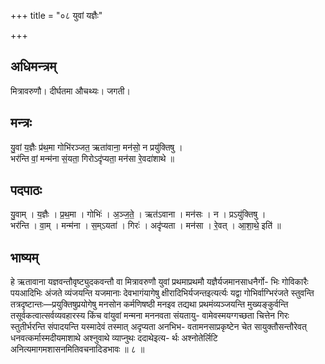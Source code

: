 +++
title = "०८ युवां यज्ञैः"

+++
## अधिमन्त्रम्
मित्रावरुणौ। दीर्घतमा औचथ्यः। जगती।

## मन्त्रः
यु॒वां य॒ज्ञैः प्र॑थ॒मा गोभि॑रञ्जत॒ ऋता॑वाना॒ मन॑सो॒ न प्रयु॑क्तिषु ।  
भर॑न्ति वां॒ मन्म॑ना सं॒यता॒ गिरोऽदृ॑प्यता॒ मन॑सा रे॒वदा॑शाथे ॥

## पदपाठः
यु॒वाम् । य॒ज्ञैः । प्र॒थ॒मा । गोभिः॑ । अ॒ञ्ज॒ते॒ । ऋत॑ऽवाना । मन॑सः । न । प्रऽयु॑क्तिषु ।  
भर॑न्ति । वा॒म् । मन्म॑ना । स॒म्ऽयता॑ । गिरः॑ । अदृ॑प्यता । मन॑सा । रे॒वत् । आ॒शा॒थे॒ इति॑ ॥

## भाष्यम्
हे ऋतावाना यज्ञवन्तौवृष्ट्युदकवन्तौ वा मित्रावरुणौ युवां प्रथमाप्रथमौ यज्ञैर्यजमानसाधनैर्गो- भिः गोविकारैः पयआदिभिः अंजते व्यंजयन्ति यजमानाः देवभागंयागेषु क्षीरादिभिर्यजन्तइत्यर्त्यः यद्वा गोभिर्वाग्भिरंजते स्तुवन्ति तत्रदृष्टान्तः—प्रयुक्तिषुप्रयोगेषु मनसोन कर्मणिषष्ठी मनइव तद्यथा प्रथमंव्यञ्जयन्ति मुख्यङ्कुर्वन्ति तसूर्वकत्वात्सर्वव्यवहारस्य किंच वांयुवां मन्मना मननवता संयतायु- वामेवस्मयग्गच्छता चित्तेन गिरः स्तुतीर्भरन्ति संपादयन्ति यस्मादेवं तस्मात् अदृप्यता अनभिभ- वतामनसाप्रकृष्टेन चेत सायुक्तौसन्तौरेवत् धनवत्कर्मास्मदीयमाशाथे अश्नुवाथे व्याप्नुथः ददाथेइत्य- र्थः अश्नोतेर्लिटि अनित्यमागमशासनमितिवचनादिडभावः ॥ ८ ॥